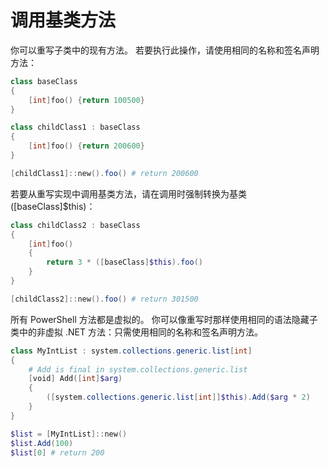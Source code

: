 # 调用基类方法

你可以重写子类中的现有方法。 若要执行此操作，请使用相同的名称和签名声明方法：

```PowerShell
class baseClass
{
    [int]foo() {return 100500}
}

class childClass1 : baseClass
{
    [int]foo() {return 200600}
}

[childClass1]::new().foo() # return 200600
```

若要从重写实现中调用基类方法，请在调用时强制转换为基类 ([baseClass]$this)：

```PowerShell
class childClass2 : baseClass
{
    [int]foo()
    {
        return 3 * ([baseClass]$this).foo()
    }
}

[childClass2]::new().foo() # return 301500
```

所有 PowerShell 方法都是虚拟的。 你可以像重写时那样使用相同的语法隐藏子类中的非虚拟 .NET 方法：只需使用相同的名称和签名声明方法。

```PowerShell
class MyIntList : system.collections.generic.list[int]
{
    # Add is final in system.collections.generic.list
    [void] Add([int]$arg)
    {
        ([system.collections.generic.list[int]]$this).Add($arg * 2)
    }
}

$list = [MyIntList]::new()
$list.Add(100)
$list[0] # return 200
```

<!--HONumber=Aug16_HO3-->


